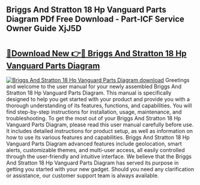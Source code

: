 ## Briggs And Stratton 18 Hp Vanguard Parts Diagram PDf Free Download - Part-lCF Service Owner Guide XjJ5D

# <h2><a href="http://dfkxu2.blite.top/?on=Briggs+And+Stratton+18+Hp+Vanguard+Parts+Diagram">🔗Download New 👉🔴 Briggs And Stratton 18 Hp Vanguard Parts Diagram</a></h2>

[![Briggs And Stratton 18 Hp Vanguard Parts Diagram download](https://i.imgur.com/lujVjoI.png)](http://dfkxu2.blite.top/?on=Briggs+And+Stratton+18+Hp+Vanguard+Parts+Diagram)
Greetings and welcome to the user manual for your newly assembled Briggs And Stratton 18 Hp Vanguard Parts Diagram. This manual is specifically designed to help you get started with your product and provide you with a thorough understanding of its features, functions, and capabilities. You will find step-by-step instructions for installation, usage, maintenance, and troubleshooting. To get the most out of your Briggs And Stratton 18 Hp Vanguard Parts Diagram, please read this user manual carefully before use. It includes detailed instructions for product setup, as well as information on how to use its various features and capabilities. Briggs And Stratton 18 Hp Vanguard Parts Diagram advanced features include geolocation, smart alerts, customizable themes, and multi-user access, all easily controlled through the user-friendly and intuitive interface. We believe that the Briggs And Stratton 18 Hp Vanguard Parts Diagram has served its purpose in getting you started with your new gadget. Should you need any clarification or assistance, our customer support team is always available.
